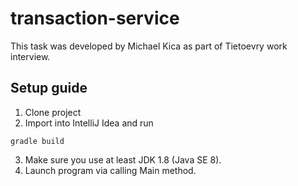 # transaction-service

This task was developed by Michael Kica as part of Tietoevry work interview.

## Setup guide

1. Clone project
2. Import into IntelliJ Idea and run

```
gradle build
```

3. Make sure you use at least JDK 1.8 (Java SE 8).
4. Launch program via calling Main method.

